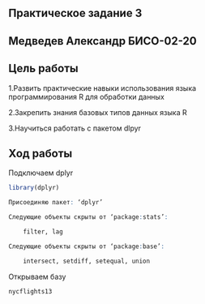 ## Практическое задание 3

## Медведев Александр БИСО-02-20
##   Цель работы
1.Развить практические навыки использования языка программирования R для обработки данных

2.Закрепить знания базовых типов данных языка R

3.Научиться работать с пакетом dlpyr

## Ход работы
Подключаем dplyr
```R
library(dplyr)

Присоединяю пакет: ‘dplyr’

Следующие объекты скрыты от ‘package:stats’:

    filter, lag

Следующие объекты скрыты от ‘package:base’:

    intersect, setdiff, setequal, union  
```
Открываем базу
```R
nycflights13
```

